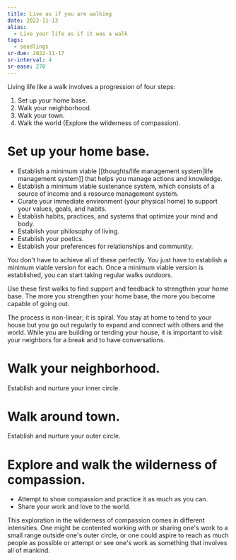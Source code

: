 ```yaml
---
title: Live as if you are walking
date: 2022-11-13
alias:
  - Live your life as if it was a walk
tags:
  - seedlings
sr-due: 2022-11-17
sr-interval: 4
sr-ease: 270
---
```

Living life like a walk involves a progression of four steps:

1. Set up your home base.
2. Walk your neighborhood.
3. Walk your town.
4. Walk the world (Explore the wilderness of compassion).

# Set up your home base.

- Establish a minimum viable [[thoughts/life management system|life management system]] that helps you manage actions and knowledge.
- Establish a minimum viable sustenance system, which consists of a source of income and a resource management system.
- Curate your immediate environment (your physical home) to support your values, goals, and habits.
- Establish habits, practices, and systems that optimize your mind and body.
- Establish your philosophy of living.
- Establish your poetics.
- Establish your preferences for relationships and community.

You don't have to achieve all of these perfectly. You just have to establish a minimum viable version for each. Once a minimum viable version is established, you can start taking regular walks outdoors.

Use these first walks to find support and feedback to strengthen your home base. The more you strengthen your home base, the more you become capable of going out.

The process is non-linear; it is spiral. You stay at home to tend to your house but you go out regularly to expand and connect with others and the world. While you are building or tending your house, it is important to visit your neighbors for a break and to have conversations.

# Walk your neighborhood.

Establish and nurture your inner circle.

# Walk around town.

Establish and nurture your outer circle.

# Explore and walk the wilderness of compassion.

- Attempt to show compassion and practice it as much as you can.
- Share your work and love to the world.

This exploration in the wilderness of compassion comes in different intensities. One might be contented working with or sharing one's work to a small range outside one's outer circle, or one could aspire to reach as much people as possible or attempt or see one's work as something that involves all of mankind.
